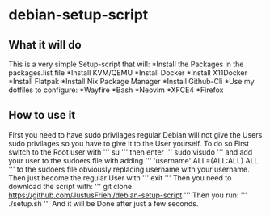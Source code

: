# debian-setup-script
## What it will do
This is a very simple Setup-script that will:
    *Install the Packages in the packages.list file
    *Install KVM/QEMU
    *Install Docker
    *Install X11Docker
    *Install Flatpak
    *Install Nix Package Manager
    *Install Github-Cli
    *Use my dotfiles to configure:
        *Wayfire
        *Bash
        *Neovim
        *XFCE4
        *Firefox
## How to use it
First you need to have sudo privilages regular Debian will not give the Users sudo privilages so you have to give it to the User yourself.
To do so First switch to the Root user with 
'''
su
'''
then enter
'''
sudo visudo
'''
and add your user to the sudoers file with adding
'''
'username' ALL=(ALL:ALL) ALL
'''
to the sudoers file obviously replacing username with your username.
Then just become the regular User with
'''
exit
'''
Then you need to download the script with:
'''
git clone https://github.com/JustusFriehl/debian-setup-script
'''
Then you run:
'''
./setup.sh
'''
And it will be Done after just a few seconds.
